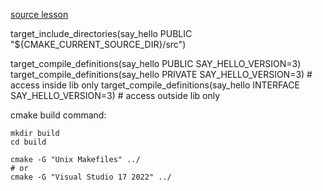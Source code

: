 [source lesson](https://www.youtube.com/watch?v=SYgESCQeGJY)

target_include_directories(say_hello PUBLIC "${CMAKE_CURRENT_SOURCE_DIR}/src")

target_compile_definitions(say_hello PUBLIC SAY_HELLO_VERSION=3)
target_compile_definitions(say_hello PRIVATE SAY_HELLO_VERSION=3) # access inside lib only
target_compile_definitions(say_hello INTERFACE SAY_HELLO_VERSION=3) # access outside lib only


cmake build command:

```
mkdir build
cd build

cmake -G "Unix Makefiles" ../
# or
cmake -G "Visual Studio 17 2022" ../
```